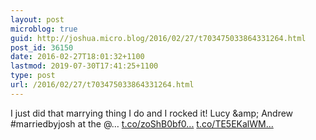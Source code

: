 ```yaml
---
layout: post
microblog: true
guid: http://joshua.micro.blog/2016/02/27/t703475033864331264.html
post_id: 36150
date: 2016-02-27T18:01:32+1100
lastmod: 2019-07-30T17:41:25+1100
type: post
url: /2016/02/27/t703475033864331264.html
---
```

I just did that marrying thing I do and I rocked it! Lucy &amp;amp; Andrew #marriedbyjosh at the @… [t.co/zoShB0bf0...](https://t.co/zoShB0bf0T) [t.co/TE5EKalWM...](https://t.co/TE5EKalWMs)
